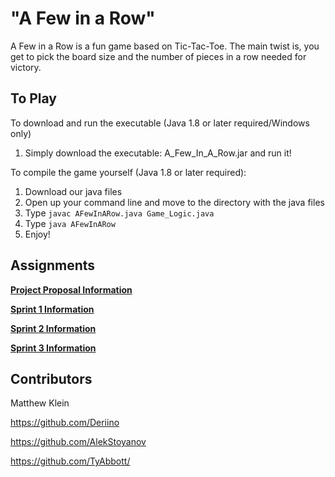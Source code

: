 # "A Few in a Row" 

A Few in a Row is a fun game based on Tic-Tac-Toe.  The main twist is, you get to pick the board size and the number of pieces in a row needed for victory.

## To Play

To download and run the executable (Java 1.8 or later required/Windows only)
1. Simply download the executable: A_Few_In_A_Row.jar and run it!

To compile the game yourself (Java 1.8 or later required):
1. Download our java files
2. Open up your command line and move to the directory with the java files
3. Type `javac AFewInARow.java Game_Logic.java`
4. Type `java AFewInARow`
5. Enjoy!

## Assignments

[**Project Proposal Information**](https://github.com/TyAbbott/cop4331-project/tree/master/Proposal)

[**Sprint 1 Information**](https://github.com/TyAbbott/cop4331-project/tree/master/Sprint1/Sprint1.md)

[**Sprint 2 Information**](https://github.com/TyAbbott/cop4331-project/tree/master/Sprint2/Sprint2.md)

[**Sprint 3 Information**](https://github.com/TyAbbott/cop4331-project/tree/master/Sprint3/Sprint3.md)

## Contributors
Matthew Klein

https://github.com/Deriino

https://github.com/AlekStoyanov

https://github.com/TyAbbott/

